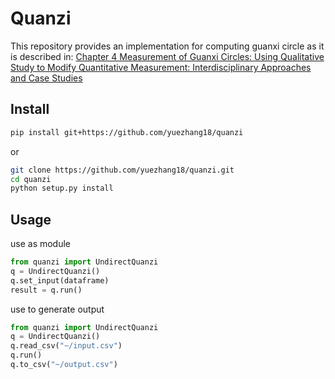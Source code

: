 # Quanzi

This repository provides an implementation for computing guanxi circle as it is described in:
 [Chapter 4 Measurement of Guanxi Circles: Using Qualitative Study to Modify Quantitative Measurement: Interdisciplinary Approaches and Case Studies](https://books.google.com.hk/books?id=59WRDgAAQBAJ&pg=PA73&lpg=PA73&dq=The+Measurement+of+Guanxi+Circles%E2%80%94Using+Qualitative+Study+to+Modify+Quantitative+Measurement&source=bl&ots=WyyJm7Rv-x&sig=ACfU3U0WilrNA95u9yKqYHseFxwRiyDO2w&hl=en&sa=X&ved=2ahUKEwjLxc_nv9HjAhUJHKYKHbyPAikQ6AEwBHoECAgQAQ#v=onepage&q=The%20Measurement%20of%20Guanxi%20Circles%E2%80%94Using%20Qualitative%20Study%20to%20Modify%20Quantitative%20Measurement&f=false)

## Install
```bash
pip install git+https://github.com/yuezhang18/quanzi
```
or
```bash
git clone https://github.com/yuezhang18/quanzi.git
cd quanzi
python setup.py install
```


## Usage

use as module
```python
from quanzi import UndirectQuanzi
q = UndirectQuanzi()
q.set_input(dataframe)
result = q.run()
```
use to generate output
```python
from quanzi import UndirectQuanzi
q = UndirectQuanzi()
q.read_csv("~/input.csv")
q.run()
q.to_csv("~/output.csv")
```